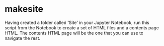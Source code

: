 # makesite

Having created a folder called 'Site' in your Jupyter Notebook, run this script from the Notebook to create a set of HTML files and a contents page HTML. The contents HTML page will be the one that you can use to navigate the rest.
